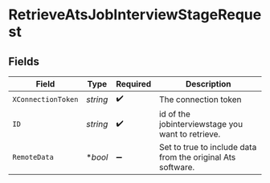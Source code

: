# RetrieveAtsJobInterviewStageRequest


## Fields

| Field                                                       | Type                                                        | Required                                                    | Description                                                 |
| ----------------------------------------------------------- | ----------------------------------------------------------- | ----------------------------------------------------------- | ----------------------------------------------------------- |
| `XConnectionToken`                                          | *string*                                                    | :heavy_check_mark:                                          | The connection token                                        |
| `ID`                                                        | *string*                                                    | :heavy_check_mark:                                          | id of the jobinterviewstage you want to retrieve.           |
| `RemoteData`                                                | **bool*                                                     | :heavy_minus_sign:                                          | Set to true to include data from the original Ats software. |